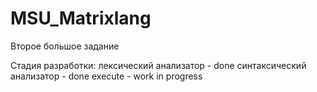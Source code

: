 # MSU_Matrixlang

Второе большое задание 


Стадия разработки: 
лексический анализатор - done
синтаксический анализатор - done
execute - work in progress
